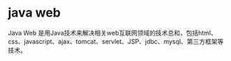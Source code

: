 # java web

Java Web 是用Java技术来解决相关web互联网领域的技术总和，包括html、css、javascript、ajax、tomcat、servlet、JSP、jdbc、mysql、第三方框架等技术。